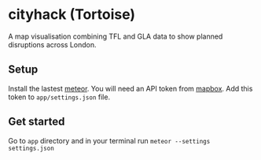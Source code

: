 # cityhack (Tortoise)

A map visualisation combining TFL and GLA data to show planned disruptions across London.

## Setup
Install the lastest [meteor](https://www.meteor.com/install).
You will need an API token from [mapbox](https://www.mapbox.com/).
Add this token to `app/settings.json` file.

## Get started
Go to `app` directory and in your terminal run `meteor --settings settings.json`
